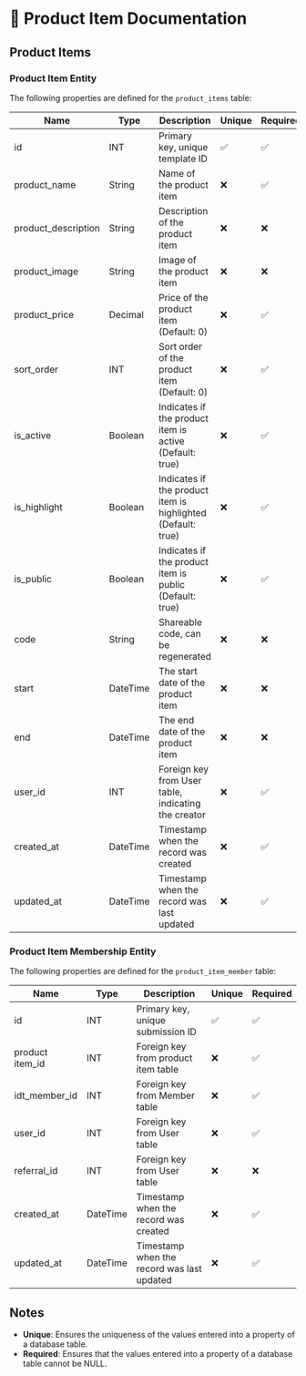 # 📝 Product Item Documentation  


## Product Items  

### Product Item Entity  

The following properties are defined for the `product_items` table:  

| Name                | Type      | Description                                                  | Unique | Required |  
|---------------------|-----------|--------------------------------------------------------------|--------|----------|  
| id                  | INT       | Primary key, unique template ID                              | ✅     | ✅      |  
| product_name        | String    | Name of the product item                                     | ❌     | ✅      |  
| product_description | String    | Description of the product item                              | ❌     | ❌      |  
| product_image       | String    | Image of the product item                                    | ❌     | ❌      |
| product_price       | Decimal   | Price of the product item (Default: 0)                       | ❌     | ✅      |
| sort_order          | INT       | Sort order of the product item (Default: 0)                  | ❌     | ✅      |  
| is_active           | Boolean   | Indicates if the product item is active (Default: true)      | ❌     | ✅      |  
| is_highlight        | Boolean   | Indicates if the product item is highlighted (Default: true) | ❌     | ✅      |  
| is_public           | Boolean   | Indicates if the product item is public (Default: true)      | ❌     | ✅      |  
| code                | String    | Shareable code, can be regenerated                           | ❌     | ❌      |  
| start               | DateTime  | The start date of the product item                           | ❌     | ❌      |  
| end                 | DateTime  | The end date of the product item                             | ❌     | ❌      |  
| user_id             | INT       | Foreign key from User table, indicating the creator          | ❌     | ✅      |  
| created_at          | DateTime  | Timestamp when the record was created                        | ❌     | ✅      |  
| updated_at          | DateTime  | Timestamp when the record was last updated                   | ❌     | ✅      |  


### Product Item Membership Entity  

The following properties are defined for the `product_item_member` table:  

| Name            | Type      | Description                                                  | Unique | Required |  
|-----------------|-----------|--------------------------------------------------------------|--------|----------|  
| id              | INT       | Primary key, unique submission ID                            | ✅     | ✅      |  
| product item_id | INT       | Foreign key from product item table                          | ❌     | ✅      |  
| idt_member_id   | INT       | Foreign key from Member table                                | ❌     | ✅      | 
| user_id         | INT       | Foreign key from User table                                  | ❌     | ✅      | 
| referral_id     | INT       | Foreign key from User table                                  | ❌     | ❌      |
| created_at      | DateTime  | Timestamp when the record was created                        | ❌     | ✅      |  
| updated_at      | DateTime  | Timestamp when the record was last updated                   | ❌     | ✅      |  

## Notes  

- **Unique**: Ensures the uniqueness of the values entered into a property of a database table.  
- **Required**: Ensures that the values entered into a property of a database table cannot be NULL.  
